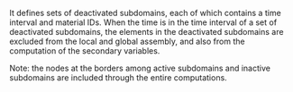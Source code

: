 It defines sets of deactivated subdomains, each of which contains a time
 interval and material IDs. When the time is in the time interval of a set of
 deactivated subdomains, the elements in the deactivated subdomains are excluded
 from the local and global assembly, and also from the computation of the
 secondary variables.

Note: the nodes at the borders among active subdomains and inactive subdomains
 are included through the entire computations.
